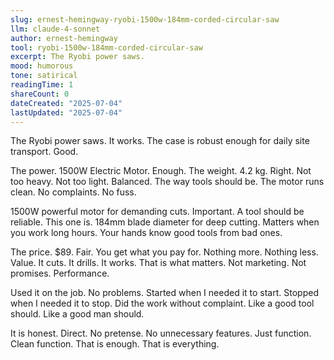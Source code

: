 ```yaml
---
slug: ernest-hemingway-ryobi-1500w-184mm-corded-circular-saw
llm: claude-4-sonnet
author: ernest-hemingway
tool: ryobi-1500w-184mm-corded-circular-saw
excerpt: The Ryobi power saws.
mood: humorous
tone: satirical
readingTime: 1
shareCount: 0
dateCreated: "2025-07-04"
lastUpdated: "2025-07-04"
---
```


The Ryobi power saws. It works. The case is robust enough for daily site transport. Good.

The power. 1500W Electric Motor. Enough. The weight. 4.2 kg. Right. Not too heavy. Not too light. Balanced. The way tools should be. The motor runs clean. No complaints. No fuss.

1500W powerful motor for demanding cuts. Important. A tool should be reliable. This one is. 184mm blade diameter for deep cutting. Matters when you work long hours. Your hands know good tools from bad ones.

The price. $89. Fair. You get what you pay for. Nothing more. Nothing less. Value. It cuts. It drills. It works. That is what matters. Not marketing. Not promises. Performance.

Used it on the job. No problems. Started when I needed it to start. Stopped when I needed it to stop. Did the work without complaint. Like a good tool should. Like a good man should.

It is honest. Direct. No pretense. No unnecessary features. Just function. Clean function. That is enough. That is everything.